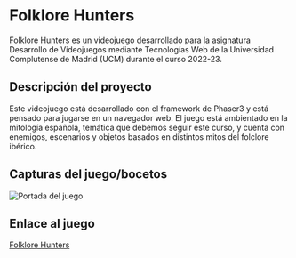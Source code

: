 # Folklore Hunters
Folklore Hunters es un videojuego desarrollado para la asignatura Desarrollo de Videojuegos mediante Tecnologías Web de la Universidad Complutense de Madrid (UCM) durante el curso 2022-23.

## Descripción del proyecto
Este videojuego está desarrollado con el framework de Phaser3 y está pensado para jugarse en un navegador web.
El juego está ambientado en la mitología española, temática que debemos seguir este curso, y cuenta con enemigos, escenarios y objetos basados en distintos mitos del folclore ibérico.
## Capturas del juego/bocetos
<image src="public/assets/web/portada.png" alt="Portada del juego">

## Enlace al juego
[Folklore Hunters](https://castrodaniel18.github.io/DVI/dist/)
